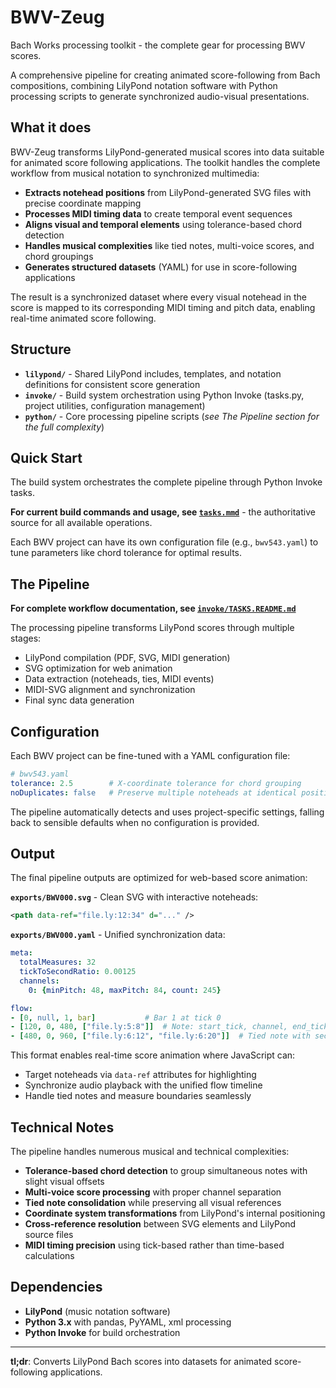 # BWV-Zeug

Bach Works processing toolkit - the complete gear for processing BWV scores.

A comprehensive pipeline for creating animated score-following from Bach compositions, combining LilyPond notation software with Python processing scripts to generate synchronized audio-visual presentations.

## What it does

BWV-Zeug transforms LilyPond-generated musical scores into data suitable for animated score following applications. The toolkit handles the complete workflow from musical notation to synchronized multimedia:

- **Extracts notehead positions** from LilyPond-generated SVG files with precise coordinate mapping
- **Processes MIDI timing data** to create temporal event sequences  
- **Aligns visual and temporal elements** using tolerance-based chord detection
- **Handles musical complexities** like tied notes, multi-voice scores, and chord groupings
- **Generates structured datasets** (YAML) for use in score-following applications

The result is a synchronized dataset where every visual notehead in the score is mapped to its corresponding MIDI timing and pitch data, enabling real-time animated score following.

## Structure

- **`lilypond/`** - Shared LilyPond includes, templates, and notation definitions for consistent score generation
- **`invoke/`** - Build system orchestration using Python Invoke (tasks.py, project utilities, configuration management)  
- **`python/`** - Core processing pipeline scripts (*see The Pipeline section for the full complexity*)

## Quick Start

The build system orchestrates the complete pipeline through Python Invoke tasks.

**For current build commands and usage, see [`tasks.mmd`](invoke/tasks.mmd)** - the authoritative source for all available operations.

Each BWV project can have its own configuration file (e.g., `bwv543.yaml`) to tune parameters like chord tolerance for optimal results.

## The Pipeline

**For complete workflow documentation, see [`invoke/TASKS.README.md`](invoke/TASKS.README.md)**

The processing pipeline transforms LilyPond scores through multiple stages:
- LilyPond compilation (PDF, SVG, MIDI generation)
- SVG optimization for web animation
- Data extraction (noteheads, ties, MIDI events)
- MIDI-SVG alignment and synchronization
- Final sync data generation

## Configuration

Each BWV project can be fine-tuned with a YAML configuration file:

```yaml
# bwv543.yaml
tolerance: 2.5        # X-coordinate tolerance for chord grouping
noDuplicates: false   # Preserve multiple noteheads at identical positions (default: true merges duplicates)
```

The pipeline automatically detects and uses project-specific settings, falling back to sensible defaults when no configuration is provided.

## Output

The final pipeline outputs are optimized for web-based score animation:

**`exports/BWV000.svg`** - Clean SVG with interactive noteheads:
```xml
<path data-ref="file.ly:12:34" d="..." />
```

**`exports/BWV000.yaml`** - Unified synchronization data:
```yaml
meta:
  totalMeasures: 32
  tickToSecondRatio: 0.00125
  channels:
    0: {minPitch: 48, maxPitch: 84, count: 245}

flow:
- [0, null, 1, bar]           # Bar 1 at tick 0
- [120, 0, 480, ["file.ly:5:8"]]  # Note: start_tick, channel, end_tick, hrefs
- [480, 0, 960, ["file.ly:6:12", "file.ly:6:20"]]  # Tied note with secondary refs
```

This format enables real-time score animation where JavaScript can:
- Target noteheads via `data-ref` attributes for highlighting
- Synchronize audio playback with the unified flow timeline
- Handle tied notes and measure boundaries seamlessly

## Technical Notes

The pipeline handles numerous musical and technical complexities:

- **Tolerance-based chord detection** to group simultaneous notes with slight visual offsets
- **Multi-voice score processing** with proper channel separation
- **Tied note consolidation** while preserving all visual references
- **Coordinate system transformations** from LilyPond's internal positioning
- **Cross-reference resolution** between SVG elements and LilyPond source files
- **MIDI timing precision** using tick-based rather than time-based calculations

## Dependencies

- **LilyPond** (music notation software)
- **Python 3.x** with pandas, PyYAML, xml processing
- **Python Invoke** for build orchestration

---

**tl;dr**: Converts LilyPond Bach scores into datasets for animated score-following applications.
